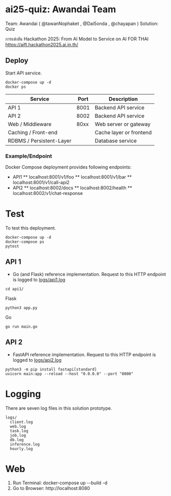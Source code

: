 # ai25-quiz: Awandai Team

Team: Awandai  ( @tawanNophaket , @Dai5onda , @chayapan )
Solution: Quiz



การแข่งขัน Hackathon 2025: From AI Model to Service on AI FOR THAI
https://aift.hackathon2025.ai.in.th/

## Deploy

Start API service.

```
docker-compose up -d
docker ps
```

| Service                | Port | Description             |
|------------------------|------|-------------------------|
| API 1                  | 8001 | Backend API service     |
| API 2                  | 8002 | Backend API service     |
| Web / Middleware       | 80xx | Web server or gateway   |
| Caching / Front-end    |      | Cache layer or frontend |
| RDBMS / Persistent-Layer |    | Database service        |


### Example/Endpoint

Docker Compose deployment provides following endpoints:

* API1
** localhost:8001/v1/foo
** localhost:8001/v1/bar
** localhost:8001/v1/call-api2
* API2
** localhost:8002/docs
** localhost:8002/health
** localhost:8002/v1/chat-response

# Test

To test this deployment.

```
docker-compose up -d
docker-compose ps
pytest
```


## API 1

* Go (and Flask) reference implementation. Request to this HTTP endpoint is logged to [logs/api1.log]()


```
cd api1/
```

Flask

```
python3 app.py
```


Go

```
go run main.go
```


## API 2

* FastAPI reference implementation. Request to this HTTP endpoint is logged to [logs/api2.log]()


```
python3 -m pip install fastapi[standard]
uvicorn main:app --reload --host "0.0.0.0" --port "8000"
```


# Logging

There are seven log files in this solution prototype.

```
logs/
  client.log
  web.log
  task.log
  job.log
  db.log
  inference.log
  hourly.log
```

# Web

1. Run Terminal: docker-compose up --build -d
2. Go to Browser: http://localhost:8080

